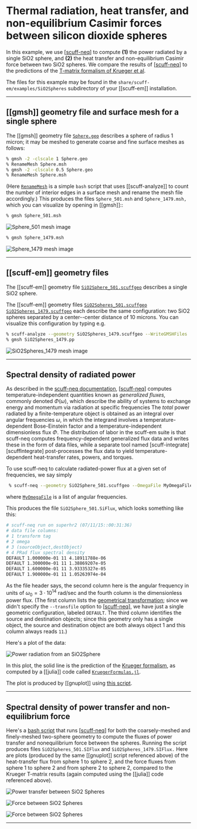 # Thermal radiation, heat transfer, and non-equilibrium Casimir forces between silicon dioxide spheres

In this example, we use [[scuff-neq]] to compute **(1)** the
power radiated by a single SiO2 sphere, and **(2)** the heat
transfer and non-equilibrium Casimir force between two SiO2
spheres. We compare the results of [[scuff-neq]] to 
the predictions of the 
[T-matrix formalism of Krueger et al][KruegerPaper].

The files for this example may be found in the 
`share/scuff-em/examples/SiO2Spheres` subdirectory
of your [[scuff-em]] installation.

--------------------------------------------------
## [[gmsh]] geometry file and surface mesh for a single sphere

The [[gmsh]] geometry file [`Sphere.geo`](Sphere.geo)
describes a sphere of radius 1 micron; it may 
be meshed to generate coarse and fine surface meshes as follows:

````bash
% gmsh -2 -clscale 1 Sphere.geo
% RenameMesh Sphere.msh
% gmsh -2 -clscale 0.5 Sphere.geo
% RenameMesh Sphere.msh
````
(Here [`RenameMesh`](RenameMesh) is a simple `bash` script
that uses [[scuff-analyze]] to count the number of interior
edges in a surface mesh and rename the mesh file accordingly.)
This produces the files `Sphere_501.msh` and `Sphere_1479.msh,`
which you can visualize by opening in [[gmsh]]::

````bash
% gmsh Sphere_501.msh
````
![Sphere_501 mesh image](Sphere_501.png)

````bash
% gmsh Sphere_1479.msh
````
![Sphere_1479 mesh image](Sphere_1479.png)

--------------------------------------------------
## [[scuff-em]] geometry files 

The [[scuff-em]] geometry file
[`SiO2Sphere_501.scuffgeo`](SiO2Sphere_501.scuffgeo)
describes a single SiO2 sphere.

The [[scuff-em]] geometry files
[`SiO2Spheres_501.scuffgeo`](SiO2Spheres_501.scuffgeo)
[`SiO2Spheres_1479.scuffgeo`](SiO2Spheres_1479.scuffgeo)
each describe the same configuration: two SiO2 spheres
separated by a center--center distance of 10 microns.
You can visualize this configuration by typing e.g.

````bash
% scuff-analyze --geometry SiO2Spheres_1479.scuffgeo --WriteGMSHFiles
% gmsh SiO2Spheres_1479.pp
````

![SiO2Spheres_1479 mesh image](SiO2Spheres_1479.png)

--------------------------------------------------
## Spectral density of radiated power

As described in the 
[<span class="SC">scuff-neq</span> documentation][scuff-neq],
[[scuff-neq]] computes temperature-independent quantities
known as *generalized fluxes,* commonly denoted $\Phi(\omega)$, 
which describe the ability 
of systems to exchange energy and momentum via radiation
at specific frequencies
The *total* power radiated by a finite-temperature object is 
obtained as an integral over angular frequencies
$\omega,$ in which the integrand involves a
temperature-dependent Bose-Einstein factor 
and a temperature-independent dimensionless flux $\Phi.$
The distribution of labor in the <span class=SC>scuff-em</span>
suite is that <span class=SC>scuff-neq</span> computes
frequency-dependent generalized flux data and writes these
in the form of data files, while a separate tool named
[<span class=SC>scuff-integrate</span>][scuffIntegrate]
post-processes the flux data to yield temperature-dependent
heat-transfer rates, powers, and torques.

To use <span class=SC>scuff-neq</span> to calculate radiated-power flux 
at a given set of frequencies, we say simply

````bash
 % scuff-neq --geometry SiO2Sphere_501.scuffgeo --OmegaFile MyOmegaFile
````

where [`MyOmegaFile`](OmegaFile) is a list of
angular frequencies.

This produces the file
``SiO2Sphere_501.SiFlux``, which looks something
like this:

````bash
# scuff-neq run on superhr2 (07/11/15::00:31:36)
# data file columns: 
# 1 transform tag
# 2 omega 
# 3 (sourceObject,destObject) 
# 4 PRad flux spectral density
DEFAULT 1.000000e-01 11 4.18911788e-06 
DEFAULT 1.300000e-01 11 1.38869207e-05 
DEFAULT 1.600000e-01 11 3.93335327e-05 
DEFAULT 1.900000e-01 11 1.05263974e-04 
````

As the file header says, the second column here
is the angular frequency 
in units of $\omega_0=3\cdot 10^{14}$ rad/sec
and the fourth column is the dimensionless power
flux. (The first column lists the 
[geometrical transformation][Transformations]; since 
we didn't specify the `--transfile` option to 
[[scuff-neq]], we have just a single geometric
configuration, labeled `DEFAULT`. The third 
column identifies the source and destination objects;
since this geometry only has a single object,
the source and destination object are both 
always object 1 and this column always reads
`11`.)

Here's a plot of the data:

![Power radiation from an SiO2Sphere](SiO2Sphere_PowerRadiation.png)

In this plot, the solid line is the prediction of 
the [Krueger formalism][KruegerPaper], as computed
by a [[julia]] code called [`KruegerFormulas.jl`](KruegerFormulas.jl).

The plot is produced by [[gnuplot]] using 
[this script](Plotter.gp).

--------------------------------------------------
## Spectral density of power transfer and non-equilibrium force

Here's a [bash script](RunScript) that runs [[scuff-neq]]
for both the coarsely-meshed and finely-meshed two-sphere
geometry to compute the fluxes of power transfer
and nonequilibrium force between the spheres. 
Running the script produces files `SiO2Spheres_501.SIFlux`
and `SiO2Spheres_1479.SIFlux.` Here are plots (produced
by the same [[gnuplot]] script referenced above)
of the heat-transfer flux from sphere 1 to sphere 2,
and the force fluxes from sphere 1 to sphere 2 and
from sphere 2 to sphere 2, compared to the Krueger
T-matrix results (again computed using the [[julia]]
code referenced above).

![Power transfer between SiO2 Spheres](SiO2Spheres_PowerTransfer.png)

![Force between SiO2 Spheres](SiO2Spheres_F12.png)

![Force between SiO2 Spheres](SiO2Spheres_F22.png)

--------------------------------------------------

[scuff-neq]:              ../../applications/scuff-neq/scuff-neq.md
[Transformations]:        ../../reference/Transformations
[KruegerPaper]:           http://dx.doi.org/10.1103/PhysRevB.86.115423

